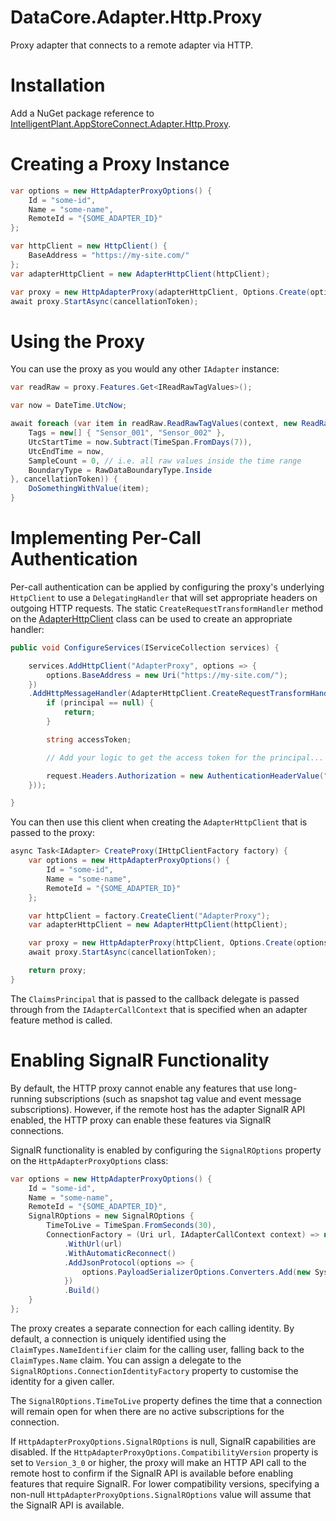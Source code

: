 ﻿# DataCore.Adapter.Http.Proxy

Proxy adapter that connects to a remote adapter via HTTP.


# Installation

Add a NuGet package reference to [IntelligentPlant.AppStoreConnect.Adapter.Http.Proxy](https://www.nuget.org/packages/IntelligentPlant.AppStoreConnect.Adapter.Http.Proxy).


# Creating a Proxy Instance

```csharp
var options = new HttpAdapterProxyOptions() {
    Id = "some-id",
    Name = "some-name",
    RemoteId = "{SOME_ADAPTER_ID}"
};

var httpClient = new HttpClient() {
    BaseAddress = "https://my-site.com/"
};
var adapterHttpClient = new AdapterHttpClient(httpClient);

var proxy = new HttpAdapterProxy(adapterHttpClient, Options.Create(options), NullLoggerFactory.Instance);
await proxy.StartAsync(cancellationToken);
```


# Using the Proxy

You can use the proxy as you would any other `IAdapter` instance:

```csharp
var readRaw = proxy.Features.Get<IReadRawTagValues>();

var now = DateTime.UtcNow;

await foreach (var item in readRaw.ReadRawTagValues(context, new ReadRawTagValuesRequest() {
    Tags = new[] { "Sensor_001", "Sensor_002" },
    UtcStartTime = now.Subtract(TimeSpan.FromDays(7)),
    UtcEndTime = now,
    SampleCount = 0, // i.e. all raw values inside the time range
    BoundaryType = RawDataBoundaryType.Inside
}, cancellationToken)) {
    DoSomethingWithValue(item);
}
```


# Implementing Per-Call Authentication

Per-call authentication can be applied by configuring the proxy's underlying `HttpClient` to use a `DelegatingHandler` that will set appropriate headers on outgoing HTTP requests. The static `CreateRequestTransformHandler` method on the [AdapterHttpClient](/src/DataCore.Adapter.Http.Client/AdapterHttpClient.cs) class can be used to create an appropriate handler:

```csharp
public void ConfigureServices(IServiceCollection services) {

    services.AddHttpClient("AdapterProxy", options => {
        options.BaseAddress = new Uri("https://my-site.com/");
    })
    .AddHttpMessageHandler(AdapterHttpClient.CreateRequestTransformHandler(async (request, principal, cancellationToken) => {
        if (principal == null) {
            return;
        }

        string accessToken;

        // Add your logic to get the access token for the principal...

        request.Headers.Authorization = new AuthenticationHeaderValue("Bearer", token);
    }));

}
```

You can then use this client when creating the `AdapterHttpClient` that is passed to the proxy:

```csharp
async Task<IAdapter> CreateProxy(IHttpClientFactory factory) {
    var options = new HttpAdapterProxyOptions() {
        Id = "some-id",
        Name = "some-name",
        RemoteId = "{SOME_ADAPTER_ID}"
    };

    var httpClient = factory.CreateClient("AdapterProxy");
    var adapterHttpClient = new AdapterHttpClient(httpClient);

    var proxy = new HttpAdapterProxy(httpClient, Options.Create(options), NullLoggerFactory.Instance);
    await proxy.StartAsync(cancellationToken);

    return proxy;
}
```

The `ClaimsPrincipal` that is passed to the callback delegate is passed through from the `IAdapterCallContext` that is specified when an adapter feature method is called.


# Enabling SignalR Functionality

By default, the HTTP proxy cannot enable any features that use long-running subscriptions (such as snapshot tag value and event message subscriptions). However, if the remote host has the adapter SignalR API enabled, the HTTP proxy can enable these features via SignalR connections.

SignalR functionality is enabled by configuring the `SignalROptions` property on the `HttpAdapterProxyOptions` class:

```csharp
var options = new HttpAdapterProxyOptions() {
    Id = "some-id",
    Name = "some-name",
    RemoteId = "{SOME_ADAPTER_ID}",
    SignalROptions = new SignalROptions {
        TimeToLive = TimeSpan.FromSeconds(30),
        ConnectionFactory = (Uri url, IAdapterCallContext context) => new HubConnectionBuilder()
            .WithUrl(url)
            .WithAutomaticReconnect()
            .AddJsonProtocol(options => {
                options.PayloadSerializerOptions.Converters.Add(new System.Text.Json.Serialization.JsonStringEnumConverter());
            })
            .Build()
    }
};
```

The proxy creates a separate connection for each calling identity. By default, a connection is uniquely identified using the `ClaimTypes.NameIdentifier` claim for the calling user, falling back to the `ClaimTypes.Name` claim. You can assign a delegate to the `SignalROptions.ConnectionIdentityFactory` property to customise the identity for a given caller.

The `SignalROptions.TimeToLive` property defines the time that a connection will remain open for when there are no active subscriptions for the connection.

If `HttpAdapterProxyOptions.SignalROptions` is null, SignalR capabilities are disabled. If the `HttpAdapterProxyOptions.CompatibilityVersion` property is set to `Version_3_0` or higher, the proxy will make an HTTP API call to the remote host to confirm if the SignalR API is available before enabling features that require SignalR. For lower compatibility versions, specifying a non-null `HttpAdapterProxyOptions.SignalROptions` value will assume that the SignalR API is available.
